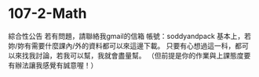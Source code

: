 # 107-2-Math
綜合性公告
若有問題，請聯絡我gmail的信箱 帳號：soddyandpack 
基本上，若妳/妳有需要什麼課內/外的資料都可以來這邊下載。
只要有心想過這一科，都可以來找我討論，若我可以幫，我就會盡量幫。
（但前提是你的作業與上課態度要有辦法讓我感覺有誠意喔！）
